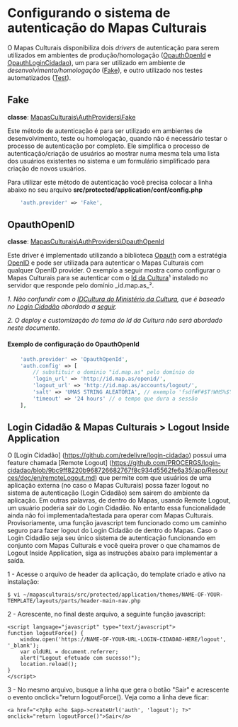 # Configurando o sistema de autenticação do Mapas Culturais
O Mapas Culturais disponibiliza dois _drivers_ de autenticação para serem utilizados em ambientes de produção/homologação ([OpauthOpenId](#OpauthOpenId) e [OpauthLoginCidadao](#OpauthLoginCidadao)), um para ser utilizado em ambiente de _desenvolvimento/homologação_ ([Fake](#Fake)), e outro utilizado nos testes automatizados ([Test](../src/protected/application/lib/MapasCulturais/AuthProviders/Test.php)).

## Fake
**classe**: [MapasCulturais\AuthProviders\Fake](../src/protected/application/lib/MapasCulturais/AuthProviders/Fake.php)

Este método de autenticação é para ser utilizado em ambientes de desenvolvimento, teste ou homologação, quando não é necessário testar o processo de autenticação por completo. Ele simplifica o processo de autenticação/criação de usuários ao mostrar numa mesma tela uma lista dos usuários existentes no sistema e um formulário simplificado para criação de novos usuários.

Para utilizar este método de autenticação você precisa colocar a linha abaixo no seu arquivo **src/protected/application/conf/config.php**
```PHP
    'auth.provider' => 'Fake',
```

## OpauthOpenID
**classe**: [MapasCulturais\AuthProviders\OpauthOpenId](../src/protected/application/lib/MapasCulturais/AuthProviders/OpauthOpenId.php)

Este driver é implementado utilizando a biblioteca [Opauth](http://opauth.org/) com a estratégia [OpenID](https://github.com/opauth/openid) e pode ser utilizada para autenticar o Mapas Culturais com qualquer OpenID provider. 
O exemplo a seguir mostra como configurar o Mapas Culturais para se autenticar com o [Id da Cultura](https://github.com/hacklabr/mapasculturais-openid)¹ instalado no servidor que responde pelo domínio _id.map.as_². 

_1. Não confundir com o [IDCultura do Ministério da Cultura](id.cultura.gov.br), que é baseado no [Login Cidadão](https://github.com/PROCERGS/login-cidadao/) abordado a [seguir](#OpauthLoginCidadao)._

_2. O deploy e customização do tema do Id da Cultura não será abordado neste documento._

#### Exemplo de configuração do OpauthOpenId
```PHP
    'auth.provider' => 'OpauthOpenId',
    'auth.config' => [
        // substituir o dominio "id.map.as" pelo domínio do
        'login_url' => 'http://id.map.as/openid/', 
        'logout_url' => 'http://id.map.as/accounts/logout/', 
        'salt' => 'UMAS STRING ALEATÓRIA', // exemplo 'fsdf#F#$T!WHS%$Y%HThw45h45h$%H45h42y45.$$234'
        'timeout' => '24 hours' // o tempo que dura a sessão
    ],
```

## Login Cidadão & Mapas Culturais > Logout Inside Application

O [Login Cidadão] (https://github.com/redelivre/login-cidadao) possui uma feature chamada [Remote Logout] (https://github.com/PROCERGS/login-cidadao/blob/9bc9ff8220b968726682767f8c934d5562fe6a35/app/Resources/doc/en/remoteLogout.md) que permite com que usuários de uma aplicação externa (no caso o Mapas Culturais) possa fazer logout no sistema de autenticação (Login Cidadão) sem sairem do ambiente da aplicação. Em outras palavras, de dentro do Mapas, usando Remote Logout, um usuário poderia sair do Login Cidadão. No entanto essa funcionalidade ainda não foi implementada/testada para operar com Mapas Culturais. Provisoriamente, uma função javascript tem funcionado como um caminho seguro para fazer logout do Login Cidadão de dentro do Mapas. Caso o Login Cidadão seja seu único sistema de autenticação funcionando em conjunto com Mapas Culturais e você queira prover o que chamamos de Logout Inside Application, siga as instruções abaixo para implementar a saída. 

1 - Acesse o arquivo de header da aplicação, do template criado e ativo na instalação:

```
$ vi ~/mapasculturais/src/protected/application/themes/NAME-OF-YOUR-TEMPLATE/layouts/parts/header-main-nav.php
```
2 - Acrescente, no final deste arquivo, a seguinte função javascript:  

```
<script language="javascript" type="text/javascript">
function logoutForce() {
    window.open('https://NAME-OF-YOUR-URL-LOGIN-CIDADAO-HERE/logout', '_blank');
    var oldURL = document.referrer;
    alert("Logout efetuado com sucesso!");
    location.reload();
}
</script>
```
3 - No mesmo arquivo, busque a linha que gera o botão "Sair" e acrescente o evento onclick="return logoutForce(). Veja como a linha deve ficar: 

```
<a href="<?php echo $app->createUrl('auth', 'logout'); ?>" onclick="return logoutForce()">Sair</a>
```

